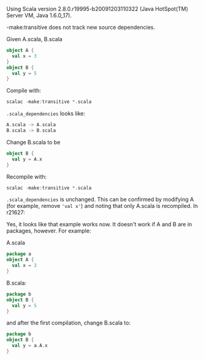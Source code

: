 Using Scala version 2.8.0.r19995-b20091203110322 (Java HotSpot(TM) Server VM, Java 1.6.0_17).

-make:transitive does not track new source dependencies.

Given A.scala, B.scala
```scala
object A {
  val x = 3
}
object B {
  val y = 5
}
```

Compile with:
```scala
scalac -make:transitive *.scala
```

`.scala_dependencies` looks like:
```scala
A.scala -> A.scala
B.scala -> B.scala
```

Change B.scala to be
```scala
object B {
  val y = A.x
}
```

Recompile with:
```scala
scalac -make:transitive *.scala
```

`.scala_dependencies` is unchanged.  This can be confirmed by modifying A (for example, remove `'val x'`) and noting that only A.scala is recompiled.
In r21627:

Yes, it looks like that example works now.  It doesn't work if A and B are in packages, however.  For example:

A.scala
```scala
package a
object A {
  val x = 3
}
```
B.scala:
```scala
package b
object B {
  val y = 5
}
```

and after the first compilation, change B.scala to:
```scala
package b
object B {
  val y = a.A.x
}
```
